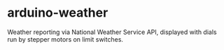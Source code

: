 # arduino-weather
Weather reporting via National Weather Service API, displayed with dials run by stepper motors on limit switches.
